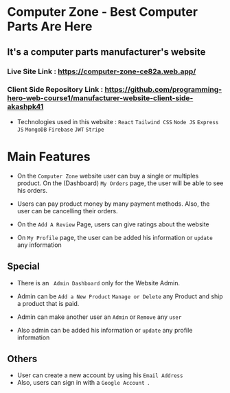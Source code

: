 # Computer Zone - Best Computer Parts Are Here

## It's a computer parts manufacturer's website

### Live Site Link : https://computer-zone-ce82a.web.app/

### Client Side Repository Link : https://github.com/programming-hero-web-course1/manufacturer-website-client-side-akashpk41

- Technologies used in this website : `React` `Tailwind CSS` `Node JS` `Express JS` `MongoDB` `Firebase` `JWT` `Stripe`

# Main Features

- On the `Computer Zone` website user can buy a single or multiples product. On the (Dashboard) `My Orders` page, the user will be able to see his orders.

- Users can pay product money by many payment methods. Also, the user can be cancelling their orders.

- On the `Add A Review` Page, users can give ratings about the website

- On `My Profile` page, the user can be added his information or `update` any information

## Special

- There is an ` Admin Dashboard` only for the Website Admin.

- Admin can be `Add a New Product` `Manage or Delete` any Product and ship a product that is paid.

- Admin can make another user an `Admin` or `Remove` any `user`

* Also admin can be added his information or `update` any profile information

## Others

- User can create a new account by using his `Email Address`
- Also, users can sign in with a `Google Account `.
